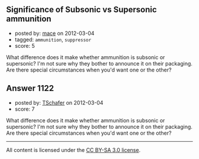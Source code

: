 ## Significance of Subsonic vs Supersonic ammunition

- posted by: [mace](https://stackexchange.com/users/-1/163-mace) on 2012-03-04
- tagged: `ammunition`, `suppressor`
- score: 5

What difference does it make whether ammunition is subsonic or supersonic? I'm not sure why they bother to announce it on their packaging. Are there special circumstances when you'd want one or the other?


## Answer 1122

- posted by: [TSchafer](https://stackexchange.com/users/-1/379-tschafer) on 2012-03-04
- score: 7

What difference does it make whether ammunition is subsonic or supersonic? I'm not sure why they bother to announce it on their packaging. Are there special circumstances when you'd want one or the other?



---

All content is licensed under the [CC BY-SA 3.0 license](https://creativecommons.org/licenses/by-sa/3.0/).
